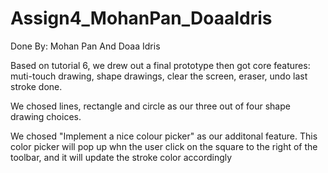 # Assign4_MohanPan_DoaaIdris

Done By: Mohan Pan And Doaa Idris

Based on tutorial 6, we drew out a final prototype then got core features: muti-touch drawing, shape drawings, clear the screen, eraser, undo last stroke done.

We chosed lines, rectangle and circle as our three out of four shape drawing choices.

We chosed "Implement a nice colour picker" as our additonal feature. This color picker will pop up whn the user click on the square to the right of the toolbar, and it will update the stroke color accordingly
